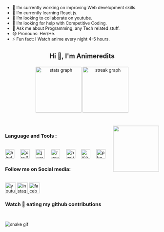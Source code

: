<!-- 📫 How to reach me:-->
- 🔭 I’m currently working on improving Web development skills.
- 🌱 I’m currently learning React js.
- 👯 I’m looking to collaborate on youtube.
- 🤔 I’m looking for help with Competitive Coding.
- 💬 Ask me about Programming, any Tech related stuff.
- 😄 Pronouns: Her/He.
- ⚡ Fun fact: I Watch anime every night 4-5 hours.

<h2 align="center">Hi 👋, I'm Animeredits</h2>

###

<div align="center">
  <img src="https://github-readme-stats.vercel.app/api?username=animeredits&hide_title=false&hide_rank=false&show_icons=true&include_all_commits=true&count_private=true&disable_animations=false&theme=dracula&locale=en&hide_border=false" height="150" alt="stats graph"  />
  <img src="https://streak-stats.demolab.com?user=animeredits&locale=en&mode=daily&theme=dracula&hide_border=false&border_radius=5" height="150" alt="streak graph"  />
</div>

###

<br clear="single">

<img align="right" height="150" src="https://media.giphy.com/media/hQ0YSPGNbBVjq/giphy.gif"  />

### Language and Tools :

<br clear="">

<div align="left">
  <img src="https://cdn.jsdelivr.net/gh/devicons/devicon/icons/html5/html5-original.svg" height="30" alt="html5 logo"  />
  <img width="12" />
  <img src="https://cdn.jsdelivr.net/gh/devicons/devicon/icons/css3/css3-original.svg" height="30" alt="css3 logo"  />
  <img width="12" />
  <img src="https://cdn.jsdelivr.net/gh/devicons/devicon/icons/javascript/javascript-original.svg" height="30" alt="javascript logo"  />
  <img width="12" />
  <img src="https://cdn.jsdelivr.net/gh/devicons/devicon/icons/react/react-original.svg" height="30" alt="react logo"  />
  <img width="12" />
  <img src="https://skillicons.dev/icons?i=nextjs" height="30" alt="nextjs logo"  />
  <img width="12" />
  <img src="https://cdn.jsdelivr.net/gh/devicons/devicon/icons/mongodb/mongodb-original.svg" height="30" alt="mongodb logo"  />
  <img width="12" />
  <img src="https://cdn.jsdelivr.net/gh/devicons/devicon/icons/php/php-plain.svg" height="30" alt="php logo"  />
</div>

### Follow me on Social media:
<br clear="">
<div align="left">
  <a href="https://youtube.com/@animerdits" target="_blank">
    <img src="https://img.shields.io/static/v1?message=Youtube&logo=youtube&label=&color=FF0000&logoColor=white&labelColor=&style=for-the-badge" height="35" alt="youtube logo"  />
  </a>
  <a href="https://instagram.com/anime_redits?utm_source=qr&igshid=MzNlNGNkZWQ4Mg%3D%3D" target="_blank">
    <img src="https://img.shields.io/static/v1?message=Instagram&logo=instagram&label=&color=E4405F&logoColor=white&labelColor=&style=for-the-badge" height="35" alt="instagram logo"  />
  </a>
  <a href="https://www.facebook.com/profile.php?id=100090634765664&mibextid=9R9pXO" target="_blank">
    <img src="https://img.shields.io/static/v1?message=Facebook&logo=facebook&label=&color=1877F2&logoColor=white&labelColor=&style=for-the-badge" height="35" alt="facebook logo"  />
  </a>
</div>

### Watch 🐍 eating my github contributions

<br clear="both">

![snake gif](https://github.com/animeredits/animeredits/blob/output/github-contribution-grid-snake2.svg)

###


